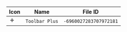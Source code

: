 | Icon | Name | File ID |
| ---  | ---  | ---     |
| ![](Toolbar%20Plus.png) | `Toolbar Plus` | `-6960027283707972181` |
